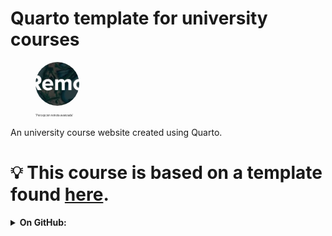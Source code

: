# Quarto template for university courses

<figure>
    <img src="./figures/icons/ARS-1.png" alt="Logo for the PRA course'"  role="presentation" style="object-fit: cover;width:5em;height:5em;border-radius: 50%;">
    <figcaption>
        <span style="display:inline-block;font-size:0.3em;width:30%;">
        'Percepcion remota avanzada'
        </span>
    </figcaption>

</figure>


An university course website created using Quarto.

# 💡 This course is based on a template found [here](https://github.com/jonjoncardoso/quarto-template-for-university-courses).

<details><summary><strong>On GitHub:</strong></summary>


# 🧰 Dev Setup


# 📟 Contact

**✋ Questions? Suggestions?** If you are not sure how to do something with the template or have a suggestion for a new feature, start a [discussion](https://github.com/jonjoncardoso/quarto-template-for-university-courses/discussions).

**🐞 Spotted any bugs?** Create a new [Issue](https://github.com/jonjoncardoso/quarto-template-for-university-courses/issues).

**🖼️ Want to show us your courses?** Share a link to your public page on the [discussions page](https://github.com/jonjoncardoso/quarto-template-for-university-courses/discussions) or write me an e-mail.